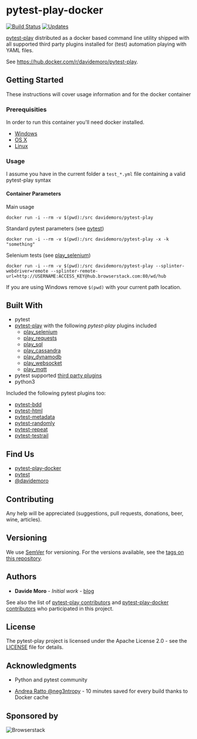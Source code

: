 # pytest-play-docker

[![Build Status](https://travis-ci.org/davidemoro/pytest-play-docker.svg?branch=master)](https://travis-ci.org/davidemoro/pytest-play-docker)
[![Updates](https://pyup.io/repos/github/davidemoro/pytest-play-docker/shield.svg)](https://pyup.io/repos/github/davidemoro/pytest-play-docker/)

[pytest-play](https://github.com/pytest-dev/pytest-play) distributed as a docker
based command line utility shipped with all supported third party plugins installed
for (test) automation playing with YAML files.

See https://hub.docker.com/r/davidemoro/pytest-play.

## Getting Started

These instructions will cover usage information and for the docker container 

### Prerequisities


In order to run this container you'll need docker installed.

* [Windows](https://docs.docker.com/windows/started)
* [OS X](https://docs.docker.com/mac/started/)
* [Linux](https://docs.docker.com/linux/started/)

### Usage

I assume you have in the current folder a `test_*.yml` file
containing a valid pytest-play syntax

#### Container Parameters

Main usage

```shell
docker run -i --rm -v $(pwd):/src davidemoro/pytest-play
```

Standard pytest parameters (see [pytest](https://docs.pytest.org/en/latest/))

```shell
docker run -i --rm -v $(pwd):/src davidemoro/pytest-play -x -k "something"
```

Selenium tests (see [play_selenium](https://github.com/davidemoro/play_selenium))

```shell
docker run -i --rm -v $(pwd):/src davidemoro/pytest-play --splinter-webdriver=remote --splinter-remote-url=http://USERNAME:ACCESS_KEY@hub.browserstack.com:80/wd/hub
```

If you are using Windows remove ``$(pwd)`` with your current path location.

## Built With

* pytest
* [pytest-play](https://github.com/pytest-dev/pytest-play) with the following _pytest-play_ plugins included
  * [play_selenium](https://github.com/davidemoro/play_selenium)
  * [play_requests](https://github.com/davidemoro/play_requests)
  * [play_sql](https://github.com/davidemoro/play_sql)
  * [play_cassandra](https://github.com/davidemoro/play_cassandra)
  * [play_dynamodb](https://github.com/davidemoro/play_dynamodb)
  * [play_websocket](https://github.com/davidemoro/play_websocket)
  * [play_mqtt](https://github.com/davidemoro/play_mqtt)
* pytest supported [third party plugins](https://github.com/pytest-dev/pytest-play#third-party-pytest-play-plugins)
* python3

Included the following pytest plugins too:

* [pytest-bdd](https://github.com/pytest-dev/pytest-bdd)
* [pytest-html](https://github.com/pytest-dev/pytest-html)
* [pytest-metadata](https://github.com/pytest-dev/pytest-metadata)
* [pytest-randomly](https://github.com/pytest-dev/pytest-html)
* [pytest-repeat](https://github.com/pytest-dev/pytest-repeat)
* [pytest-testrail](https://pypi.org/project/pytest-testrail/)

## Find Us

* [pytest-play-docker](https://github.com/pytest-dev/pytest-play)
* [pytest](https://docs.pytest.org/en/latest/)
* [@davidemoro](https://twitter.com/davidemoro)

## Contributing

Any help will be appreciated (suggestions, pull requests, donations, beer, wine, articles).

## Versioning

We use [SemVer](http://semver.org/) for versioning. For the versions available, see the 
[tags on this repository](https://github.com/your/repository/tags). 

## Authors

* **Davide Moro** - *Initial work* - [blog](http://davidemoro.blogspot.com/)

See also the list of [pytest-play contributors](https://github.com/pytest-dev/pytest-play/contributors) and 
[pytest-play-docker contributors](https://github.com/davidemoro/pytest-play-docker) who 
participated in this project.

## License

The pytest-play project is licensed under the Apache License 2.0 - see the [LICENSE](https://github.com/pytest-dev/pytest-play/blob/master/LICENSE) file for details.

## Acknowledgments

* Python and pytest community

* [Andrea Ratto @neg3ntropy](https://github.com/neg3ntropy) - 10 minutes saved for every build thanks to Docker cache

## Sponsored by

![Browserstack](http://cookiecutter-qa.readthedocs.io/en/latest/_static/browserstack.svg)
